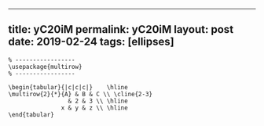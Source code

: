 ---
 title: yC20iM
 permalink: yC20iM
 layout: post
 date: 2019-02-24
 tags: [ellipses]
 ---

```latex% Dans le préambule
% -----------------
\usepackage{multirow}
% -----------------

\begin{tabular}{|c|c|c|}    \hline
\multirow{2}{*}{A} & B & C \\ \cline{2-3}
                 & 2 & 3 \\ \hline
               x & y & z \\ \hline
\end{tabular}
```